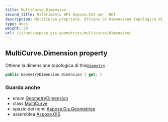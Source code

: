 ```yaml
---
title: MultiCurve.Dimension
second_title: Riferimento API Aspose.GIS per .NET
description: MultiCurve proprietà. Ottiene la dimensione topologica di thisGeometry .
type: docs
weight: 20
url: /it/net/aspose.gis.geometries/multicurve/dimension/
---
```

## MultiCurve.Dimension property

Ottiene la dimensione topologica di this[`Geometry`](../../geometry/) .

```csharp
public GeometryDimension Dimension { get; }
```

### Guarda anche

* enum [GeometryDimension](../../geometrydimension/)
* class [MultiCurve](../)
* spazio dei nomi [Aspose.Gis.Geometries](../../multicurve/)
* assemblea [Aspose.GIS](../../../)


